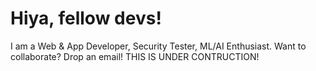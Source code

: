 # Hiya, fellow devs!

I am a Web & App Developer, Security Tester, ML/AI Enthusiast.
Want to collaborate? Drop an email!
THIS IS UNDER CONTRUCTION!
